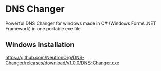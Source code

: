 # DNS Changer
 Powerful DNS Changer for windows made in C# (Windows Forms .NET Framework) in one portable exe file

## Windows Installation
https://github.com/NeutronOrg/DNS-Changer/releases/download/v1.0.0/DNS-Changer.exe
